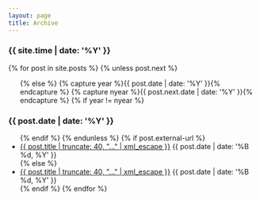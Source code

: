 ```yaml
---
layout: page
title: Archive
---
```


<section id="archive">
  <h3>{{ site.time | date: '%Y' }}</h3>
  {% for post in site.posts %}
    {% unless post.next %}
      <ul>
    {% else %}
      {% capture year %}{{ post.date | date: '%Y' }}{% endcapture %}
      {% capture nyear %}{{ post.next.date | date: '%Y' }}{% endcapture %}
      {% if year != nyear %}
        </ul>
        <h3>{{ post.date | date: '%Y' }}</h3>
        <ul>
      {% endif %}
    {% endunless %}
      {% if post.external-url %}
          <li class="archive-item">
            <a href="{{ post.external-url | xml_escape }}" title="{{ post.title | xml_escape }}" class="archive-link">{{ post.title | truncate: 40, "..." | xml_escape }}</a>
            <time class="archive-time">{{ post.date | date: '%B %d, %Y' }}</time>
          </li>
      {% else %}
          <li class="archive-item">
            <a href="{{ post.url | xml_escape }}" title="{{ post.title | xml_escape }}" class="archive-link">{{ post.title | truncate: 40, "..." | xml_escape }}</a>
            <time class="archive-time">{{ post.date | date: '%B %d, %Y' }}</time>
          </li>
      {% endif %}
  {% endfor %}
  </ul>
</section>